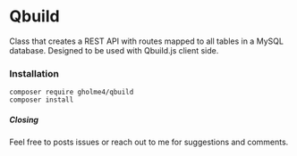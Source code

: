 # Qbuild
Class that creates a REST API with routes mapped to all tables in a MySQL database. Designed to be used with Qbuild.js client side.

### Installation
```ssh
composer require gholme4/qbuild
composer install
 ```

##### Closing
Feel free to posts issues or reach out to me for suggestions and comments.